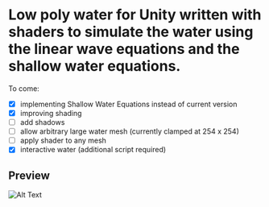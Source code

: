 # Low poly water for Unity written with shaders to simulate the water using the linear wave equations and the shallow water equations. #
To come:  
- [x] implementing Shallow Water Equations instead of current version  
- [x] improving shading  
- [ ] add shadows    
- [ ] allow arbitrary large water mesh (currently clamped at 254 x 254)  
- [ ] apply shader to any mesh  
- [x] interactive water (additional script required)
          
## Preview ##
![Alt Text](https://github.com/sc2insane/Lowpoly-water-for-Unity/raw/master/Gifs/lowpolywater.gif)

          
